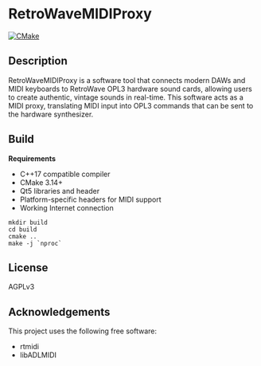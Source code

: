 # RetroWaveMIDIProxy
[![CMake](https://github.com/SudoMaker/RetroWaveMIDIProxy/actions/workflows/cmake.yml/badge.svg)](https://github.com/SudoMaker/RetroWaveMIDIProxy/actions/workflows/cmake.yml)

## Description
RetroWaveMIDIProxy is a software tool that connects modern DAWs and MIDI keyboards to RetroWave OPL3 hardware sound cards, allowing users to create authentic, vintage sounds in real-time. This software acts as a MIDI proxy, translating MIDI input into OPL3 commands that can be sent to the hardware synthesizer.

## Build
**Requirements**
- C++17 compatible compiler
- CMake 3.14+
- Qt5 libraries and header
- Platform-specific headers for MIDI support
- Working Internet connection

```shell
mkdir build
cd build
cmake ..
make -j `nproc`
```

## License
AGPLv3

## Acknowledgements
This project uses the following free software:
- rtmidi
- libADLMIDI
